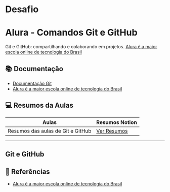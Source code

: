 # Desafio
# Alura - Comandos Git e GitHub

Git e GitHub: compartilhando e colaborando em projetos.
[Alura é a maior escola online de tecnologia do Brasil](https://www.alura.com.br/)

## 📚 Documentação
- [Documentação Git](https://git-scm.com/docs)
- [Alura é a maior escola online de tecnologia do Brasil](https://www.alura.com.br/)

## 💻 Resumos da Aulas

| Aulas | Resumos Notion|
|-------|---------------|
|Resumos das aulas de Git e GitHub| [Ver Resumos](https://www.notion.so/Git-e-GitHub-Comandos-22390ddb81fc8055a5a5c792b721a1a2?source=copy_link)
---

Git e GitHub
---

## 🔎 Referências

- [Alura é a maior escola online de tecnologia do Brasil](https://www.alura.com.br/)